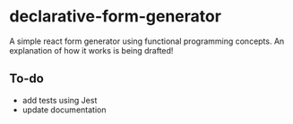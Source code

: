# declarative-form-generator
A simple react form generator using functional programming concepts.
An explanation of how it works is being drafted!

## To-do

* add tests using Jest
* update documentation
